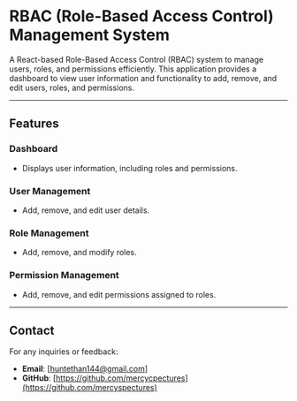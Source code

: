 # **RBAC (Role-Based Access Control) Management System**

A React-based Role-Based Access Control (RBAC) system to manage users, roles, and permissions efficiently. This application provides a dashboard to view user information and functionality to add, remove, and edit users, roles, and permissions.

---

## **Features**

### **Dashboard**
- Displays user information, including roles and permissions.

### **User Management**
- Add, remove, and edit user details.

### **Role Management**
- Add, remove, and modify roles.

### **Permission Management**
- Add, remove, and edit permissions assigned to roles.

---

## **Contact**
For any inquiries or feedback:  
- **Email**: [huntethan144@gmail.com]  
- **GitHub**: [https://github.com/mercycpectures](https://github.com/mercyspectures)
